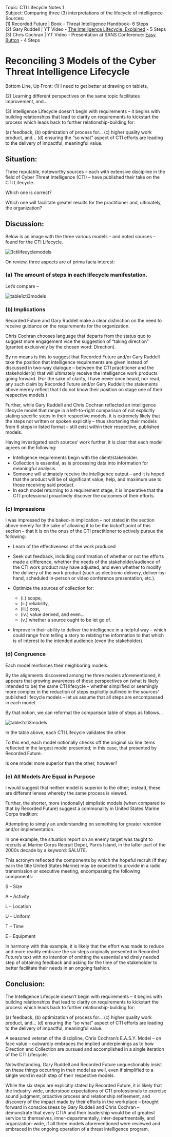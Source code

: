 Topic: CTI Lifecycle Notes 1 <br />
Subject: Comparing three (3) interpretations of the lifecycle of intelligence <br />
Sources: <br />
(1) Recorded Future | Book - Threat Intelligence Handbook- 6 Steps <br />
(2) Gary Ruddell | YT Video - [The Intelligence Lifecycle, Explained](https://youtu.be/B2wRbotog-Y?si=QtvAwSq90Oggx3XY) - 5 Steps <br />
(3) Chris Cochran | YT Video - Presentation at SANS Conference: [Easy Button](https://youtu.be/ecY5WW_qppc?si=krmRYQM5iLrkSfbr) - 4 Steps <br />

# Reconciling 3 Models of the Cyber Threat Intelligence Lifecycle

Bottom Line, Up Front: 
(1) I need to get better at drawing on tablets,

(2) Learning different perspectives on the same topic facilitates improvement, and…

(3) Intelligence Lifecycle doesn’t begin with requirements – it begins with building relationships that lead to clarity on requirements to kickstart the process which leads back to further relationship-building for:

(a) feedback, 
(b) optimization of process for…
(c) higher quality work product, and…
(d) ensuring the “so what” aspect of CTI efforts are leading to the delivery of impactful, meaningful value.

<h2>Situation:</h2>

Three reputable, noteworthy sources – each with extensive discipline in the field of Cyber Threat Intelligence (CTI) – have published their take on the CTI Lifecycle.

Which one is correct?

Which one will facilitate greater results for the practitioner and, ultimately, the organization?

<h2>Discussion:</h2>

Below is an image with the three various models – and noted sources – found for the CTI Lifecycle.  

![3ctilifecyclemodels](https://github.com/reachchrisyoung/CTI-Lifecycle-Notes-1/assets/104402775/0a2c6718-ec6a-4e33-89d6-090530de977d)

On review, three aspects are of prima facia interest:

<h3>(a) The amount of steps in each lifecycle manifestation.</h3>

Let’s compare – 

![table1cti3models](https://github.com/reachchrisyoung/CTI-Lifecycle-Notes-1/assets/104402775/f7d4040a-ee79-481f-8b47-a16c73358708)

<h3>(b) Implications</h3>

Recorded Future and Gary Ruddell make a clear distinction on the need to receive guidance on the requirements for the organization.  

Chris Cochran chooses language that departs from the status quo to suggest more engagement vice the suggestion of “taking direction” (granted exclusively by the chosen word: Direction).  

By no means is this to suggest that Recorded Future and/or Gary Ruddell take the position that intelligence requirements are given instead of discussed in two-way dialogue – between the CTI practitioner and the stakeholder(s) that will ultimately receive the intelligence work products going forward.  (For the sake of clarity, I have never once heard, nor read, any such claim by Recorded Future and/or Gary Ruddell; the statements above merely reflect that I do not know their position on stage one of their respective models.)

Further, while Gary Ruddell and Chris Cochran reflected an intelligence lifecycle model that range in a left-to-right comparison of not explicitly stating specific steps in their respective models, it is extremely likely that the steps not written or spoken explicitly – thus shortening their models from 6 steps in listed format – still exist within their respective, published models.  

Having investigated each sources’ work further, it is clear that each model agrees on the following:

+ Intelligence requirements begin with the client/stakeholder. 
+ Collection is essential, as is processing data into information for meaningful analysis.
+ Someone will ultimately receive the intelligence output – and it is hoped that the product will be of significant value, help, and maximum use to those receiving said product.
+ In each model returning to a requirement stage, it is imperative that the CTI professional proactively discover the outcomes of their efforts. 

<h3>(c) Impressions</h3>

I was impressed by the baked-in implication – not stated in the section above merely for the sake of allowing it to be the kickoff point of this section – that it is on the onus of the CTI practitioner to actively pursue the following:

+ Learn of the effectiveness of the work produced

+ Seek out feedback, including confirmation of whether or not the efforts made a difference, whether the needs of the stakeholder/audience of the CTI work product may have adjusted, and even whether to modify the delivery of the work product (such as electronic delivery, deliver-by-hand, scheduled in-person or video conference presentation, etc.).  

+ Optimize the sources of collection for:
 
  + (i.) scope, <br />
  + (ii.) reliability, <br />
  + (iii.) cost,  <br />
  + (iv.) value derived, and even…  <br />
  + (v.) whether a source ought to be let go of.  <br /> 

+ Improve in their ability to deliver the intelligence in a helpful way – which could range from telling a story to relating the information to that which is of interest to the intended audience (even the stakeholder).  

<h3>(d) Congruence</h3>

Each model reinforces their neighboring models. 

By the alignments discovered among the three models aforementioned, it appears that growing awareness of these perspectives on (what is likely intended to be) the same CTI lifecycle – whether simplified or seemingly more complex in the reduction of steps explicitly outlined in the sources’ published lifecycle models – let us assume that all steps are encompassed in each model.  

By that notion, we can reformat the comparison table of steps as follows…

![table2cti3models](https://github.com/reachchrisyoung/CTI-Lifecycle-Notes-1/assets/104402775/57c64acc-6be7-465b-b311-677d6db956c0)

In the table above, each CTI Lifecycle validates the other.

To this end, each model notionally checks off the original six line items reflected in the largest model presented; in this case, that presented by Recorded Future.  

Is one model more superior than the other, however?

<h3>(e) All Models Are Equal in Purpose</h3>

I would suggest that neither model is superior to the other; instead, these are different lenses whereby the same process is viewed.

Further, the shorter, more (notionally) simplistic models (when compared to that by Recorded Future) suggest a commonality in United States Marine Corps tradition: 

Attempting to simply an understanding on something for greater retention and/or implementation.

In one example, the situation report on an enemy target was taught to recruits at Marine Corps Recruit Depot, Parris Island, in the latter part of the 2000s decade by a keyword: SALUTE.

This acronym reflected the components by which the hopeful recruit (if they earn the title United States Marine) may be expected to provide in a radio transmission or executive meeting, encompassing the following components:

S – Size

A – Activity

L – Location

U – Uniform

T – Time

E – Equipment

In harmony with this example, it is likely that the effort was made to reduce and more readily embrace the six steps originally presented in Recorded Future’s text with no intention of omitting the essential and direly needed step of obtaining feedback and asking for the time of the stakeholder to better facilitate their needs in an ongoing fashion.  

<h2> Conclusion: </h2>

The Intelligence Lifecycle doesn’t begin with requirements – it begins with building relationships that lead to clarity on requirements to kickstart the process which leads back to further relationship-building for:

(a) feedback, 
(b) optimization of process for…
(c) higher quality work product, and…
(d) ensuring the “so what” aspect of CTI efforts are leading to the delivery of impactful, meaningful value.

A seasoned veteran of the discipline, Chris Cochran’s E.A.S.Y. Model – on face value – outwardly embraces the implied underpinnings as to how Direction and Collection are pursued and accomplished in a single iteration of the CTI Lifecycle.  

Notwithstanding, Gary Ruddell and Recorded Future unquestionably insist on these things occurring in their model as well, even if simplified to a single word in each step of their respective models.

While the six steps are explicitly stated by Recorded Future, it is likely that the industry-wide, understood expectations of CTI professionals to exercise sound judgment, proactive process and relationship refinement, and discovery of the impact made by their efforts in the workplace – brought forward in consciousness by Gary Ruddell and Chris Cochran – demonstrate that every CTIA and their leadership would be of greatest service to themselves, inner-departmentally, inter-departmentally, and organization-wide, if all three models aforementioned were reviewed and embraced in the ongoing operation of a threat intelligence program. 
















